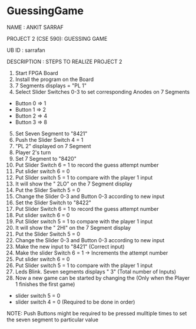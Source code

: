 GuessingGame
============

NAME               : ANKIT SARRAF

PROJECT 2 (CSE 590): GUESSING GAME

UB ID              : sarrafan

DESCRIPTION        : STEPS TO REALIZE PROJECT 2

1) Start FPGA Board
2) Install the program on the Board
3) 7 Segments displays = "PL 1"
4) Select Slider Switches 0-3 to set corresponding Anodes on 7 Segments
  - Button 0 => 1
  - Button 1 => 2
  - Button 2 => 4
  - Button 3 => 8
5) Set Seven Segment to "8421"
6) Push the Slider Switch 4 = 1
7) "PL 2" displayed on 7 Segment
8) Player 2's turn
9) Set 7 Segment to "8420"
10) Put Slider Switch 6 = 1 to record the guess attempt number
11) Put slider switch 6 = 0
12) Put Slider switch 5 = 1 to compare with the player 1 input
13) It will show the " 2LO" on the 7 Segment display
14) Put the Slider Switch 5 = 0
15) Change the Slider 0-3 and Button 0-3 according to new input
16) Set the Slider Switch to "8422"
17) Put Slider Switch 6 = 1 to record the guess attempt number
18) Put slider switch 6 = 0
19) Put Slider switch 5 = 1 to compare with the player 1 input
20) It will show the " 2HI" on the 7 Segment display
21) Put the Slider Switch 5 = 0
22) Change the Slider 0-3 and Button 0-3 according to new input
23) Make the new input to "8421" (Correct input)
24) Make the slider Switch 6 = 1 -> Increments the attempt number
25) Put slider switch 6 = 0
26) Put Slider switch 5 = 1 to compare with the player 1 input
27) Leds Blink. Seven segments displays "   3" (Total number of Inputs)
28) Now a new game can be started by changing the (Only when the Player 1 finishes the first game)
  - slider switch 5 = 0
  - slider switch 4 = 0
    (Required to be done in order)

NOTE: Push Buttons might be required to be pressed mulltiple times to set the seven segment to particular value
